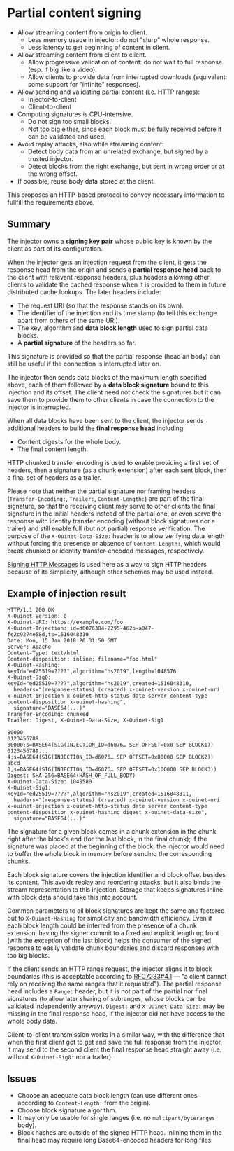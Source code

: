 # Partial content signing

  - Allow streaming content from origin to client.
      - Less memory usage in injector: do not "slurp" whole response.
      - Less latency to get beginning of content in client.
  - Allow streaming content from client to client.
      - Allow progressive validation of content: do not wait to full response (esp. if big like a video).
      - Allow clients to provide data from interrupted downloads (equivalent: some support for "infinite" responses).
  - Allow sending and validating partial content (i.e. HTTP ranges):
      - Injector-to-client
      - Client-to-client
  - Computing signatures is CPU-intensive.
      - Do not sign too small blocks.
      - Not too big either, since each block must be fully received before it can be validated and used.
  - Avoid replay attacks, also while streaming content:
      - Detect body data from an unrelated exchange, but signed by a trusted injector.
      - Detect blocks from the right exchange, but sent in wrong order or at the wrong offset.
  - If possible, reuse body data stored at the client.

This proposes an HTTP-based protocol to convey necessary information to fullfill the requirements above.

## Summary

The injector owns a **signing key pair** whose public key is known by the client as part of its configuration.

When the injector gets an injection request from the client, it gets the response head from the origin and sends a **partial response head** back to the client with relevant response headers, plus headers allowing other clients to validate the cached response when it is provided to them in future distributed cache lookups.  The later headers include:

  - The request URI (so that the response stands on its own).
  - The identifier of the injection and its time stamp (to tell this exchange apart from others of the same URI).
  - The key, algorithm and **data block length** used to sign partial data blocks.
  - A **partial signature** of the headers so far.

This signature is provided so that the partial response (head an body) can still be useful if the connection is interrupted later on.

The injector then sends data blocks of the maximum length specified above, each of them followed by a **data block signature** bound to this injection and its offset.  The client need not check the signatures but it can save them to provide them to other clients in case the connection to the injector is interrupted.

When all data blocks have been sent to the client, the injector sends additional headers to build the **final response head** including:

  - Content digests for the whole body.
  - The final content length.

HTTP chunked transfer encoding is used to enable providing a first set of headers, then a signature (as a chunk extension) after each sent block, then a final set of headers as a trailer.

Please note that neither the partial signature nor framing headers (`Transfer-Encoding:`, `Trailer:`, `Content-Length:`) are part of the final signature, so that the receiving client may serve to other clients the final signature in the initial headers instead of the partial one, or even serve the response with identity transfer encoding (without block signatures nor a trailer) and still enable full (but not partial) response verification. The purpose of the `X-Ouinet-Data-Size:` header is to allow verifying data length without forcing the presence or absence of `Content-Length:`, which would break chunked or identity transfer-encoded messages, respectively.

[Signing HTTP Messages][] is used here as a way to sign HTTP headers because of its simplicity, although other schemes may be used instead.

[Signing HTTP Messages]: https://datatracker.ietf.org/doc/html/draft-cavage-http-signatures-11

## Example of injection result

```
HTTP/1.1 200 OK
X-Ouinet-Version: 0
X-Ouinet-URI: https://example.com/foo
X-Ouinet-Injection: id=d6076384-2295-462b-a047-fe2c9274e58d,ts=1516048310
Date: Mon, 15 Jan 2018 20:31:50 GMT
Server: Apache
Content-Type: text/html
Content-disposition: inline; filename="foo.html"
X-Ouinet-Hashing: keyId="ed25519=????",algorithm="hs2019",length=1048576
X-Ouinet-Sig0: keyId="ed25519=????",algorithm="hs2019",created=1516048310,
  headers="(response-status) (created) x-ouinet-version x-ouinet-uri x-ouinet-injection x-ouinet-http-status date server content-type content-disposition x-ouinet-hashing",
  signature="BASE64(...)"
Transfer-Encoding: chunked
Trailer: Digest, X-Ouinet-Data-Size, X-Ouinet-Sig1

80000
0123456789...
80000;s=BASE64(SIG(INJECTION_ID=d6076… SEP OFFSET=0x0 SEP BLOCK1))
0123456789...
4;s=BASE64(SIG(INJECTION_ID=d6076… SEP OFFSET=0x80000 SEP BLOCK2))
abcd
0;s=BASE64(SIG(INJECTION_ID=d6076… SEP OFFSET=0x100000 SEP BLOCK3))
Digest: SHA-256=BASE64(HASH_OF_FULL_BODY)
X-Ouinet-Data-Size: 1048580
X-Ouinet-Sig1: keyId="ed25519=????",algorithm="hs2019",created=1516048311,
  headers="(response-status) (created) x-ouinet-version x-ouinet-uri x-ouinet-injection x-ouinet-http-status date server content-type content-disposition x-ouinet-hashing digest x-ouinet-data-size",
  signature="BASE64(...)"
```

The signature for a given block comes in a chunk extension in the chunk right after the block's end (for the last block, in the final chunk); if the signature was placed at the beginning of the block, the injector would need to buffer the whole block in memory before sending the corresponding chunks.

Each block signature covers the injection identifier and block offset besides its content.  This avoids replay and reordering attacks, but it also binds the stream representation to this injection.  Storage that keeps signatures inline with block data should take this into account.

Common parameters to all block signatures are kept the same and factored out to `X-Ouinet-Hashing` for simplicity and bandwidth efficiency.  Even if each block length could be inferred from the presence of a chunk extension, having the signer commit to a fixed and explicit length up front (with the exception of the last block) helps the consumer of the signed response to easily validate chunk boundaries and discard responses with too big blocks.

If the client sends an HTTP range request, the injector aligns it to block boundaries (this is acceptable according to [RFC7233#4.1][] — "a client cannot rely on receiving the same ranges that it requested").  The partial response head includes a ``Range:`` header, but it is not part of the partial nor final signatures (to allow later sharing of subranges, whose blocks can be validated independently anyway).  ``Digest:`` and ``X-Ouinet-Data-Size:`` may be missing in the final response head, if the injector did not have access to the whole body data.

[RFC7233#4.1]: https://tools.ietf.org/html/rfc7233#section-4.1

Client-to-client transmission works in a similar way, with the difference that when the first client got to get and save the full response from the injector, it may send to the second client the final response head straight away (i.e. without ``X-Ouinet-Sig0:`` nor a trailer).

## Issues

  - Choose an adequate data block length (can use different ones according to ``Content-Length:`` from the origin).
  - Choose block signature algorithm.
  - It may only be usable for single ranges (i.e. no ``multipart/byteranges`` body).
  - Block hashes are outside of the signed HTTP head.  Inlining them in the final head may require long Base64-encoded headers for long files.
